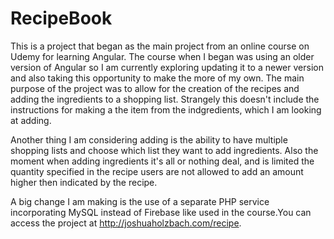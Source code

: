 # RecipeBook

This is a project that began as the main project from an online course on Udemy for learning Angular. The course when I began was using an older version of Angular so I am currently exploring updating it to a newer version and also taking this opportunity to make the more of my own. The main purpose of the project was to allow for the creation of the recipes and adding the ingredients to a shopping list. Strangely this doesn't include the instructions for making a the item from the indgredients, which I am looking at adding. 

Another thing I am considering adding is the ability to have multiple shopping lists and choose which list they want to add ingredients. Also the moment when adding ingredients it's all or nothing deal, and is limited the quantity specified in the recipe users are not allowed to add an amount higher then indicated by the recipe. 

A big change I am making is the use of a separate PHP service incorporating MySQL instead of Firebase like used in the course.You can access the project at http://joshuaholzbach.com/recipe.

